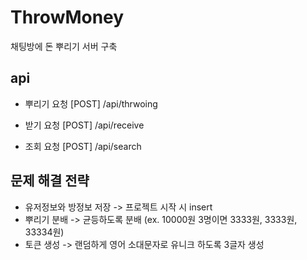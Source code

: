 # ThrowMoney

채팅방에 돈 뿌리기 서버 구축

## api

- 뿌리기 요청
  [POST] /api/thrwoing

- 받기 요청
  [POST] /api/receive
  
- 조회 요청
  [POST] /api/search
  
## 문제 해결 전략

- 유저정보와 방정보 저장 -> 프로젝트 시작 시 insert
- 뿌리기 분배 -> 균등하도록 분배 (ex. 10000원 3명이면 3333원, 3333원, 33334원)
- 토큰 생성 -> 랜덤하게 영어 소대문자로 유니크 하도록 3글자 생성
